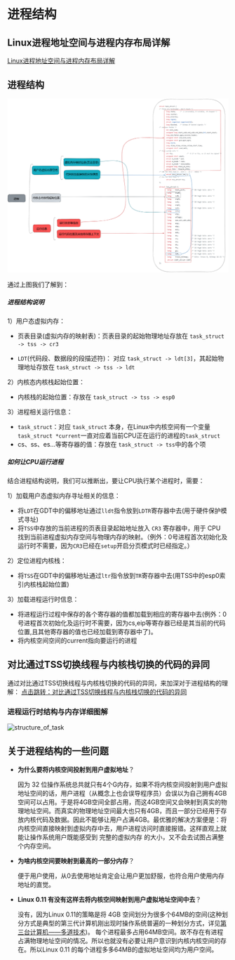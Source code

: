 # 进程结构
## Linux进程地址空间与进程内存布局详解
[Linux进程地址空间与进程内存布局详解](https://zhuanlan.zhihu.com/p/348171413?utm_id=0)
## 进程结构
![simple_struct_of_task](README.assets/simple_struct_of_task.png)

通过上图我们了解到：
##### 进程结构说明
1）用户态虚拟内存：
- 页表目录(虚拟内存的映射表)：页表目录的起始物理地址存放在 `task_struct -> tss -> cr3`

- `LDT`(代码段、数据段的段描述符)： 对应 `task_struct -> ldt[3]`，其起始物理地址存放在 `task_struct -> tss -> ldt` 

2）内核态内核栈起始位置：
- 内核栈的起始位置：存放在 `task_struct -> tss -> esp0`  

3）进程相关运行信息：
- `task_struct`：对应 `task_struct` 本身，在Linux中内核空间有一个变量`task_struct *current`一直对应着当前CPU正在运行的进程的`task_struct`
- cs、ss、es...等寄存器的值：存放在 `task_struct -> tss`中的各个项

#####  如何让CPU运行进程
结合进程结构说明，我们可以推断出，要让CPU执行某个进程时，需要：

1）加载用户态虚拟内存寻址相关的信息：

- 将`LDT`在GDT中的偏移地址通过`lldt`指令放到`LDTR`寄存器中去(用于硬件保护模式寻址)
- 将`TSS`中存放的当前进程的页表目录起始地址放入 `CR3` 寄存器中，用于 CPU 找到当前进程虚拟内存空间与物理内存的映射。（例外：0号进程首次初始化及运行时不需要，因为`CR3`已经在`setup`开启分页模式时已经指定。）

2）定位进程内核栈：

- 将`TSS`在GDT中的偏移地址通过`ltr`指令放到`TR`寄存器中去(用TSS中的esp0索引内核栈起始位置)

3）加载进程运行时信息：

- 将进程运行过程中保存的各个寄存器的值都加载到相应的寄存器中去(例外：0号进程首次初始化及运行时不需要，因为cs,eip等寄存器已经是其当前的代码位置,且其他寄存器的值也已经加载到寄存器中了)。
- 将内核空间空间的current指向要运行的进程

## 对比通过TSS切换线程与内核栈切换的代码的异同
通过对比通过TSS切换线程与内核栈切换的代码的异同，来加深对于进程结构的理解：
[点击跳转：对比通过TSS切换线程与内核栈切换的代码的异同](https://github.com/lcdzhao/operating_system/blob/master/linux-0.1.1-labs/labs/lab_4_switch_of_process/README.md#%E5%AF%B9%E6%AF%94%E9%80%9A%E8%BF%87tss%E5%88%87%E6%8D%A2%E7%BA%BF%E7%A8%8B%E4%B8%8E%E5%86%85%E6%A0%B8%E6%A0%88%E5%88%87%E6%8D%A2%E7%9A%84%E4%BB%A3%E7%A0%81%E7%9A%84%E5%BC%82%E5%90%8C)


### 进程运行时结构与内存详细图解

![structure_of_task](README.assets/structure_of_task.png)

## 关于进程结构的一些问题
- **为什么要将内核空间投射到用户虚拟地址**？

  因为 32 位操作系统总共就只有4个G内存，如果不将内核空间投射到用户虚拟地址空间的话，用户进程（从概念上也会误导程序员）会误以为自己拥有4GB空间可以占用。于是将4GB空间全部占用，而这4GB空间又会映射到真实的物理地址空间。而真实的物理地址空间最大也只有4GB，而且一部分已经用于存放内核代码及数据。因此不能够让用户占满4GB。最优雅的解决方案便是：将内核空间直接映射到虚拟内存中去，用户进程访问时直接报错。这样直观上就能让操作系统用户既能感受到 完整的虚拟内存 的大小，又不会去试图占满整个内存空间。

- **为啥内核空间要映射到最高的一部分内存**？

  便于用户使用，从0去使用地址肯定会让用户更加舒服，也符合用户使用内存地址的直觉。

- **Linux 0.11 有没有这样去将内核空间映射到用户虚拟地址空间中去**？

  没有，因为Linux 0.11的策略是将 4GB 空间划分为很多个64MB的空间(这种划分方式是典型的第三代计算机刚出现时操作系统普遍的一种划分方式，详见[第三台计算机——多道技术](https://github.com/lcdzhao/operating_system/tree/master/theory/%E6%93%8D%E4%BD%9C%E7%B3%BB%E7%BB%9F/0.%20%E6%93%8D%E4%BD%9C%E7%B3%BB%E7%BB%9F%E5%8E%86%E5%8F%B2#%E5%A4%9A%E9%81%93%E6%8A%80%E6%9C%AF))。 每个进程最多占用64MB空间。故不存在有进程占满物理地址空间的情况。所以也就没有必要让用户意识到内核内核空间的存在。所以Linux 0.11 的每个进程多多64MB的虚拟地址空间均为用户空间。
